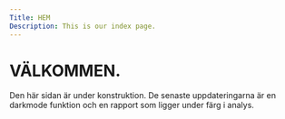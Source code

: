 ```yaml
---
Title: HEM
Description: This is our index page.
---
```


__VÄLKOMMEN.__
=========================

Den här sidan är under konstruktion. De senaste uppdateringarna är en darkmode funktion och en rapport som ligger under färg i analys.
